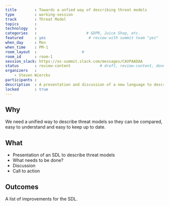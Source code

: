 ```yaml
---
title        : Towards a unfied way of describing threat models
type         : working-session
track        : Threat Model
topics       : 
technology   :
categories   :                      # GDPR, Juice Shop, etc.
featured     : yes                   # review with summit team "yes"
when_day     : Mon
when_time    : PM-1
room_layout  :                    #
room_id      : room-1
session_slack: https://os-summit.slack.com/messages/CAVPAADAA
status       : review-content             # draft, review-content, done
organizers   :
    - Steven Wierckx
participants :
description  : A presentation and discussion of a new language to describe a threat model
locked       : true
---
```


## Why

We need a unified way to describe threat models so they can be compared, easy to understand and easy to keep up to date.


## What

 - Presentation of an SDL to describe threat models
 - What needs to be done?
 - Discussion 
 - Call to action

## Outcomes

A list of improvements for the SDL.
